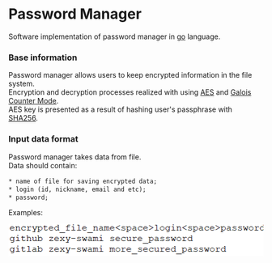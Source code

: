 # Password Manager
Software implementation of password manager in [go](https://go.dev) language.<br>

### Base information
Password manager allows users to keep encrypted information in the file system.<br>
Encryption and decryption processes realized with using [AES](https://en.wikipedia.org/wiki/Advanced_Encryption_Standard) and 
[Galois Counter Mode](https://en.wikipedia.org/wiki/Galois/Counter_Mode).<br>
AES key is presented as a result of hashing user's passphrase with [SHA256](https://en.wikipedia.org/wiki/SHA-2).

### Input data format
Password manager takes data from file.<br>
Data should contain:
```
* name of file for saving encrypted data;
* login (id, nickname, email and etc);
* password;
```
Examples:<br>
<p align="center">
  <img width="505" height="64" src="https://github.com/zexy-swami/password_manager/blob/main/images/input_file_format.png">
</p>
